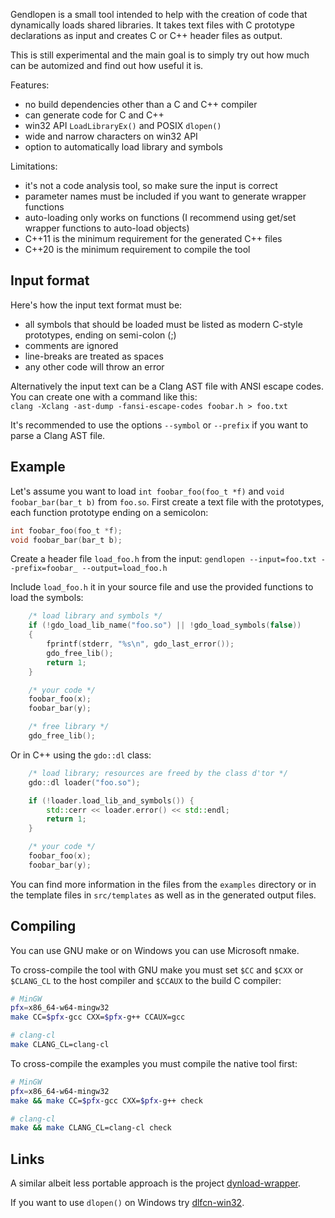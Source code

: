 Gendlopen is a small tool intended to help with the creation of code that
dynamically loads shared libraries.
It takes text files with C prototype declarations as input and creates C or C++
header files as output.

This is still experimental and the main goal is to simply try out how much can
be automized and find out how useful it is.

Features:
 * no build dependencies other than a C and C++ compiler
 * can generate code for C and C++
 * win32 API `LoadLibraryEx()` and POSIX `dlopen()`
 * wide and narrow characters on win32 API
 * option to automatically load library and symbols

Limitations:
 * it's not a code analysis tool, so make sure the input is correct
 * parameter names must be included if you want to generate wrapper functions
 * auto-loading only works on functions (I recommend using get/set wrapper functions to auto-load objects)
 * C++11 is the minimum requirement for the generated C++ files
 * C++20 is the minimum requirement to compile the tool


Input format
------------

Here's how the input text format must be:

 * all symbols that should be loaded must be listed as modern C-style prototypes, ending on semi-colon (;)
 * comments are ignored
 * line-breaks are treated as spaces
 * any other code will throw an error

Alternatively the input text can be a Clang AST file with ANSI escape codes.
You can create one with a command like this:<br>
`clang -Xclang -ast-dump -fansi-escape-codes foobar.h > foo.txt`

It's recommended to use the options `--symbol` or `--prefix` if you want to parse a Clang AST file.


Example
-------

Let's assume you want to load `int foobar_foo(foo_t *f)` and `void foobar_bar(bar_t b)` from `foo.so`.
First create a text file with the prototypes, each function prototype ending on a semicolon:

``` C
int foobar_foo(foo_t *f);
void foobar_bar(bar_t b);
```

Create a header file `load_foo.h` from the input:
`gendlopen --input=foo.txt --prefix=foobar_ --output=load_foo.h`

Include `load_foo.h` it in your source file and use the provided functions to load the symbols:
``` C
    /* load library and symbols */
    if (!gdo_load_lib_name("foo.so") || !gdo_load_symbols(false))
    {
        fprintf(stderr, "%s\n", gdo_last_error());
        gdo_free_lib();
        return 1;
    }

    /* your code */
    foobar_foo(x);
    foobar_bar(y);

    /* free library */
    gdo_free_lib();
```

Or in C++ using the `gdo::dl` class:
``` C++
    /* load library; resources are freed by the class d'tor */
    gdo::dl loader("foo.so");

    if (!loader.load_lib_and_symbols()) {
        std::cerr << loader.error() << std::endl;
        return 1;
    }

    /* your code */
    foobar_foo(x);
    foobar_bar(y);
```

You can find more information in the files from the `examples` directory or
in the template files in `src/templates` as well as in the generated output files.


Compiling
---------

You can use GNU make or on Windows you can use Microsoft nmake.

To cross-compile the tool with GNU make you must set `$CC` and `$CXX` or `$CLANG_CL`
to the host compiler and `$CCAUX` to the build C compiler:
``` sh
# MinGW
pfx=x86_64-w64-mingw32
make CC=$pfx-gcc CXX=$pfx-g++ CCAUX=gcc

# clang-cl
make CLANG_CL=clang-cl
```

To cross-compile the examples you must compile the native tool first:
```sh
# MinGW
pfx=x86_64-w64-mingw32
make && make CC=$pfx-gcc CXX=$pfx-g++ check

# clang-cl
make && make CLANG_CL=clang-cl check
```


Links
-----

A similar albeit less portable approach is the project [dynload-wrapper](https://github.com/hpvb/dynload-wrapper).

If you want to use `dlopen()` on Windows try [dlfcn-win32](https://github.com/dlfcn-win32/dlfcn-win32).
